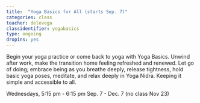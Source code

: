 ```yaml
---
title:  "Yoga Basics for All (starts Sep. 7)"
categories: class
teacher: delevega
classidentifier: yogabasics
type: ongoing
dropins: yes
---
```

Begin your yoga practice or come back to yoga with Yoga Basics. Unwind after work,
make the transition home feeling refreshed and renewed. Let go of doing; embrace
being as you breathe deeply, release tightness, hold basic yoga poses, meditate,
and relax deeply in Yoga Nidra. Keeping it simple and accessible to all.

Wednesdays, 5:15 pm - 6:15 pm  Sep. 7 - Dec. 7 (no class Nov 23)
